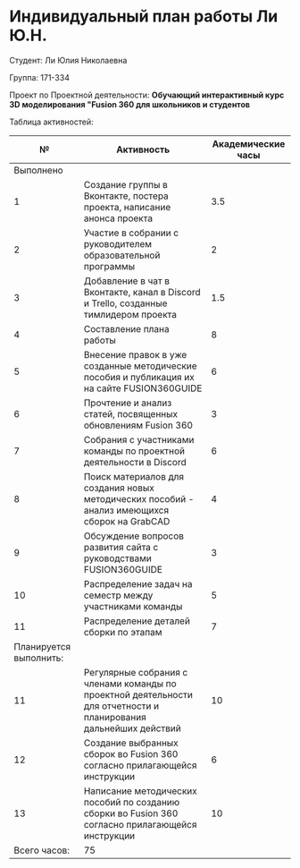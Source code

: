 # **Индивидуальный план работы Ли Ю.Н.**

Студент: Ли Юлия Николаевна

Группа: 171-334

Проект по Проектной деятельности: **Обучающий интерактивный курс 3D моделирования "Fusion 360 для школьников и студентов**

Таблица активностей:

| № | Активность | Академические часы |
| --- | --- | --- |
| Выполнено |
| 1 | Создание группы в Вконтакте, постера проекта, написание анонса проекта | 3.5 |
| 2 | Участие в собрании с руководителем образовательной программы | 2 |
| 3 | Добавление в чат в Вконтакте, канал в Discord и Trello, созданные тимлидером проекта | 1.5 |
| 4 | Составление плана работы | 8 |
| 5 | Внесение правок в уже созданные методические пособия и публикация их на сайте FUSION360GUIDE | 6 |
| 6 | Прочтение и анализ статей, посвященных обновлениям Fusion 360 | 3 |
| 7 | Собрания с участниками команды по проектной деятельности в Discord | 6 |
| 8 | Поиск материалов для создания новых методических пособий - анализ имеющихся сборок на GrabCAD | 4 |
| 9 | Обсуждение вопросов развития сайта с руководствами FUSION360GUIDE | 3 |
| 10 | Распределение задач на семестр между участниками команды | 5 |
| 11 | Распределение деталей сборки по этапам | 7 |
| Планируется выполнить:|
| 11 | Регулярные собрания с членами команды по проектной деятельности для отчетности и планирования дальнейших действий | 10 |
| 12 | Создание выбранных сборок во Fusion 360 согласно прилагающейся инструкции | 6 |
| 13 | Написание методических пособий по созданию сборки во Fusion 360 согласно прилагающейся инструкции | 10 | 
| Всего часов: | 75 |